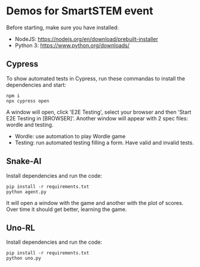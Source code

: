 # Demos for SmartSTEM event

Before starting, make sure you have installed:
- NodeJS: https://nodejs.org/en/download/prebuilt-installer
- Python 3: https://www.python.org/downloads/

## Cypress
To show automated tests in Cypress, run these commandas to install the dependencies and start:

```
npm i 
npx cypress open
```

A window will open,  click 'E2E Testing', select your browser and then 'Start E2E Testing in [BROWSER]'.
Another window will appear with 2 spec files: wordle and testing.
- Wordle: use automation to play Wordle game
- Testing: run automated testing filling a form. Have valid and invalid tests.

## Snake-AI
Install dependencies and run the code:
```
pip install -r requirements.txt
python agent.py
```

It will open a window with the game and another with the plot of scores. Over time it should get better, learning the game.

## Uno-RL
Install dependencies and run the code:
```
pip install -r requirements.txt
python uno.py
```

